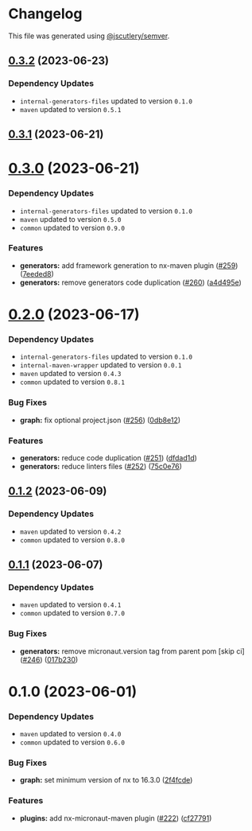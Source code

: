 # Changelog

This file was generated using [@jscutlery/semver](https://github.com/jscutlery/semver).

## [0.3.2](https://github.com/khalilou88/jnxplus/compare/nx-micronaut-maven-0.3.1...nx-micronaut-maven-0.3.2) (2023-06-23)

### Dependency Updates

* `internal-generators-files` updated to version `0.1.0`
* `maven` updated to version `0.5.1`


## [0.3.1](https://github.com/khalilou88/jnxplus/compare/nx-micronaut-maven-0.3.0...nx-micronaut-maven-0.3.1) (2023-06-21)



# [0.3.0](https://github.com/khalilou88/jnxplus/compare/nx-micronaut-maven-0.2.0...nx-micronaut-maven-0.3.0) (2023-06-21)

### Dependency Updates

* `internal-generators-files` updated to version `0.1.0`
* `maven` updated to version `0.5.0`
* `common` updated to version `0.9.0`

### Features

* **generators:** add framework generation to nx-maven plugin ([#259](https://github.com/khalilou88/jnxplus/issues/259)) ([7eeded8](https://github.com/khalilou88/jnxplus/commit/7eeded89e41c1feac148bf3cc119da30b42bc3df))
* **generators:** remove generators code duplication ([#260](https://github.com/khalilou88/jnxplus/issues/260)) ([a4d495e](https://github.com/khalilou88/jnxplus/commit/a4d495ed73a23dc2e146f798b29ac37383dbe923))



# [0.2.0](https://github.com/khalilou88/jnxplus/compare/nx-micronaut-maven-0.1.2...nx-micronaut-maven-0.2.0) (2023-06-17)

### Dependency Updates

* `internal-generators-files` updated to version `0.1.0`
* `internal-maven-wrapper` updated to version `0.0.1`
* `maven` updated to version `0.4.3`
* `common` updated to version `0.8.1`

### Bug Fixes

* **graph:** fix optional project.json ([#256](https://github.com/khalilou88/jnxplus/issues/256)) ([0db8e12](https://github.com/khalilou88/jnxplus/commit/0db8e12a1d7056d6423ae664ae70725099ad33bd))


### Features

* **generators:** reduce code duplication ([#251](https://github.com/khalilou88/jnxplus/issues/251)) ([dfdad1d](https://github.com/khalilou88/jnxplus/commit/dfdad1dfd2ef13303e1c12a4d824261d5bf407be))
* **generators:** reduce linters files ([#252](https://github.com/khalilou88/jnxplus/issues/252)) ([75c0e76](https://github.com/khalilou88/jnxplus/commit/75c0e769e7917ef91584b4f5dcb5efbff80da6c2))



## [0.1.2](https://github.com/khalilou88/jnxplus/compare/nx-micronaut-maven-0.1.1...nx-micronaut-maven-0.1.2) (2023-06-09)

### Dependency Updates

* `maven` updated to version `0.4.2`
* `common` updated to version `0.8.0`


## [0.1.1](https://github.com/khalilou88/jnxplus/compare/nx-micronaut-maven-0.1.0...nx-micronaut-maven-0.1.1) (2023-06-07)

### Dependency Updates

* `maven` updated to version `0.4.1`
* `common` updated to version `0.7.0`

### Bug Fixes

* **generators:** remove micronaut.version tag from parent pom [skip ci] ([#246](https://github.com/khalilou88/jnxplus/issues/246)) ([017b230](https://github.com/khalilou88/jnxplus/commit/017b230013c981198ec5e2711ccbae031e67c26d))



# 0.1.0 (2023-06-01)

### Dependency Updates

* `maven` updated to version `0.4.0`
* `common` updated to version `0.6.0`

### Bug Fixes

* **graph:** set minimum version of nx to 16.3.0 ([2f4fcde](https://github.com/khalilou88/jnxplus/commit/2f4fcdeb26886bc808e9ab72f49379e9096d7c23))


### Features

* **plugins:** add nx-micronaut-maven plugin ([#222](https://github.com/khalilou88/jnxplus/issues/222)) ([cf27791](https://github.com/khalilou88/jnxplus/commit/cf27791aa678d03306318cb4429616f0385611e2))
